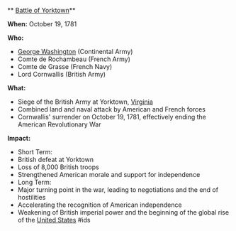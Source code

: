 ** [Battle of Yorktown](./../battle-of-yorktown/)**

**When:** October 19, 1781

**Who:**
* [George Washington](./../george-washington/) (Continental Army)
* Comte de Rochambeau (French Army)
* Comte de Grasse (French Navy)
* Lord Cornwallis (British Army)

**What:**
* Siege of the British Army at Yorktown, [Virginia](./../virginia/)
* Combined land and naval attack by American and French forces
* Cornwallis' surrender on October 19, 1781, effectively ending the American Revolutionary War

**Impact:**
* Short Term:
 * British defeat at Yorktown
 * Loss of 8,000 British troops
 * Strengthened American morale and support for independence
* Long Term:
 * Major turning point in the war, leading to negotiations and the end of hostilities
 * Accelerating the recognition of American independence
 * Weakening of British imperial power and the beginning of the global rise of the [United States](./../united-states/)
#ids